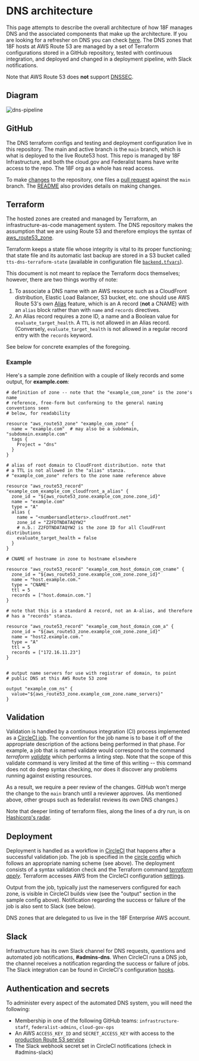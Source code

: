 # DNS architecture

This page attempts to describe the overall architecture of how 18F manages DNS and the associated components that make up the architecture. If you are looking for a refresher on DNS you can check [here](https://docs.google.com/presentation/d/11_bu_a1W2jw57jRT2mteo16TZmSWLOeoVtdf-Flskcg/). The DNS zones that 18F hosts at AWS Route 53 are managed by a set of Terraform configurations stored in a GitHub repository, tested with continuous integration, and deployed and changed in a deployment pipeline, with Slack notifications.

Note that AWS Route 53 does **not** support [DNSSEC](http://docs.aws.amazon.com/Route53/latest/DeveloperGuide/domain-configure-dnssec.html).

## Diagram

![dns-pipeline](https://user-images.githubusercontent.com/20934414/34623560-7dd34d3c-f217-11e7-95fd-1cc8236d4b5b.png)

## GitHub

The DNS terraform configs and testing and deployment configuration live in this repository. The main and active branch is the `main` branch, which is what is deployed to the live Route53 host. This repo is managed by 18F Infrastructure, and both the cloud.gov and Federalist teams have write access to the repo. The 18F org as a whole has read access.

To make [changes](https://github.com/18F/Infrastructure/wiki/Making-DNS-changes) to the repository, one files a [pull request](https://github.com/18F/dns/pulls) against the `main` branch. The [README](../README.md#making-changes) also provides details on making changes.

## Terraform

The hosted zones are created and managed by Terraform, an infrastructure-as-code management system. The DNS repository makes the assumption that we are using Route 53 and therefore employs the syntax of [aws_route53_zone](https://www.terraform.io/docs/providers/aws/d/route53_zone.html).

Terraform keeps a state file whose integrity is vital to its proper functioning; that state file and its automatic last backup are stored in a S3 bucket called `tts-dns-terraform-state` (available in configuration file [`backend.tfvars`](../terraform/backend.tfvars)).

This document is not meant to replace the Terraform docs themselves; however, there are two things worthy of note:

1. To associate a DNS name with an AWS resource such as a CloudFront distribution, Elastic Load Balancer, S3 bucket, etc. one should use AWS Route 53's own [Alias](http://docs.aws.amazon.com/Route53/latest/DeveloperGuide/resource-record-sets-choosing-alias-non-alias.html) feature, which is an A record (**not** a CNAME) with an `alias` block rather than with `name` and `records` directives.
2. An Alias record requires a zone ID, a name and a Boolean value for `evaluate_target_health`. A `TTL` is not allowed in an Alias record. (Conversely, `evaluate_target_health` is not allowed in a regular record entry with the `records` keyword.

See below for concrete examples of the foregoing.

### Example

Here's a sample zone definition with a couple of likely records and some output, for **example.com**:

```hcl
# definition of zone -- note that the "example_com_zone" is the zone's name
# reference, free-form but conforming to the general naming conventions seen
# below, for readability

resource "aws_route53_zone" "example_com_zone" {
  name = "example.com"  # may also be a subdomain, "subdomain.example.com"
  tags {
    Project = "dns"
  }
}

# alias of root domain to CloudFront distribution. note that
# a TTL is not allowed in the "alias" stanza.
# "example_com_zone" refers to the zone name reference above

resource "aws_route53_record" "example_com_example_com_cloudfront_a_alias" {
  zone_id = "${aws_route53_zone.example_com_zone.zone_id}"
  name = "example.com"
  type = "A"
  alias {
    name = "<numbersandletters>.cloudfront.net"
    zone_id = "Z2FDTNDATAQYW2"
    # n.b.: Z2FDTNDATAQYW2 is the zone ID for all CloudFront distributions
    evaluate_target_health = false
  }
}

# CNAME of hostname in zone to hostname elsewhere

resource "aws_route53_record" "example_com_host_domain_com_cname" {
  zone_id = "${aws_route53_zone.example_com_zone.zone_id}"
  name = "host.example.com."
  type = "CNAME"
  ttl = 5
  records = ["host.domain.com."]
}

# note that this is a standard A record, not an A-alias, and therefore
# has a "records" stanza.

resource "aws_route53_record" "example_com_host_domain_com_a" {
  zone_id = "${aws_route53_zone.example_com_zone.zone_id}"
  name = "host2.example.com."
  type = "A"
  ttl = 5
  records = ["172.16.11.23"]
}


# output name servers for use with registrar of domain, to point
# public DNS at this AWS Route 53 zone

output "example_com_ns" {
  value="${aws_route53_zone.example_com_zone.name_servers}"
}
```

## Validation

Validation is handled by a continuous integration (CI) process implemented as a [CircleCI job](https://circleci.com/gh/18F/dns). The convention for the job name is to base it off of the appropriate description of the actions being performed in that phase. For example, a job that is named validate would correspond to the command _terraform [validate](https://www.terraform.io/docs/commands/validate.html)_ which performs a linting step. Note that the scope of this validate command is very limited at the time of this writing -- this command does not do deep syntax checking, nor does it discover any problems running against existing resources.

As a result, we require a peer review of the changes. GitHub won't merge the change to the `main` branch until a reviewer approves. (As mentioned above, other groups such as federalist reviews its own DNS changes.)

Note that deeper linting of terraform files, along the lines of a dry run, is on [Hashicorp's radar](https://github.com/hashicorp/terraform/issues/11427).

## Deployment

Deployment is handled as a workflow in [CircleCI](https://circleci.com/gh/18F/dns) that happens after a successful validation job. The job is specified in the [circle config](../.circleci/config.yml) which follows an appropriate naming scheme (see above). The deployment consists of a syntax validation check and the Terraform command [_terraform apply_](https://www.terraform.io/docs/commands/apply.html). Terraform accesses AWS from the CircleCI configuration [settings](https://circleci.com/gh/18F/dns/edit).

Output from the job, typically just the nameservers configured for each zone, is visible in CircleCI builds view (see the "output" section in the sample config above). Notification regarding the success or failure of the job is also sent to Slack (see below).

DNS zones that are delegated to us live in the 18F Enterprise AWS account.

## Slack

Infrastructure has its own Slack channel for DNS requests, questions and automated job notifications, **#admins-dns**. When CircleCI runs a DNS job, the channel receives a notification regarding the success or failure of jobs. The Slack integration can be found in CircleCI's configuration [hooks](https://circleci.com/gh/18F/dns/edit#hooks).

## Authentication and secrets

To administer every aspect of the automated DNS system, you will need the following:

- Membership in one of the following GitHub teams: `infrastructure-staff`, `federalist-admins`, `cloud-gov-ops`
- An AWS `ACCESS_KEY_ID` and `SECRET_ACCESS_KEY` with access to the [production Route 53 service](https://18f.signin.aws.amazon.com/console)
- The Slack webhook secret set in CircleCI notifications (check in #admins-slack)
